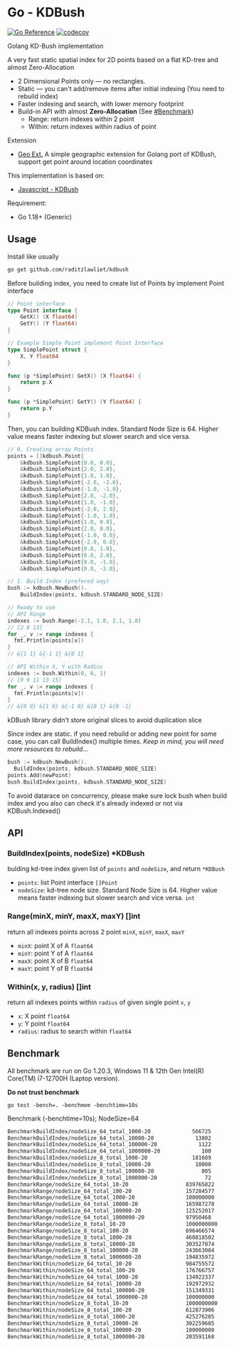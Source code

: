 # Go - KDBush

[![Go Reference](https://pkg.go.dev/badge/github.com/raditzlawliet/kdbush.svg)](https://pkg.go.dev/github.com/raditzlawliet/kdbush)
[![codecov](https://codecov.io/gh/raditzlawliet/kdbush/graph/badge.svg?token=0H3J4MQK59)](https://codecov.io/gh/raditzlawliet/kdbush)

Golang KD-Bush implementation

A very fast static spatial index for 2D points based on a flat KD-tree and almost Zero-Allocation

- 2 Dimensional Points only — no rectangles.
- Static — you can't add/remove items after initial indexing (You need to rebuild index)
- Faster indexing and search, with lower memory footprint
- Build-in API with almost **Zero-Allocation** (See [#Benchmark](#benchmark))
  - Range: return indexes within 2 point
  - Within: return indexes within radius of point

Extension

- [Geo Ext.](geo) A simple geographic extension for Golang port of KDBush, support get point around location coordinates

This implementation is based on:

- [Javascript - KDBush](https://github.com/mourner/kdbush)

Requirement:

- Go 1.18+ (Generic)

## Usage

Install like usually

```sh
go get github.com/raditzlawliet/kdbush
```

Before building index, you need to create list of Points by implement Point interface

```go
// Point interface
type Point interface {
	GetX() (X float64)
	GetY() (Y float64)
}

// Example Simple Point implement Point Interface
type SimplePoint struct {
	X, Y float64
}

func (p *SimplePoint) GetX() (X float64) {
	return p.X
}

func (p *SimplePoint) GetY() (Y float64) {
	return p.Y
}
```

Then, you can building KDBush index.
Standard Node Size is 64. Higher value means faster indexing but slower search and vice versa.

```go
// 0. Creating array Points
points = []kdbush.Point{
    &kdbush.SimplePoint{0.0, 0.0},
    &kdbush.SimplePoint{2.0, 2.0},
    &kdbush.SimplePoint{1.0, 1.0},
    &kdbush.SimplePoint{-2.0, -2.0},
    &kdbush.SimplePoint{-1.0, -1.0},
    &kdbush.SimplePoint{2.0, -2.0},
    &kdbush.SimplePoint{1.0, -1.0},
    &kdbush.SimplePoint{-2.0, 2.0},
    &kdbush.SimplePoint{-1.0, 1.0},
    &kdbush.SimplePoint{1.0, 0.0},
    &kdbush.SimplePoint{2.0, 0.0},
    &kdbush.SimplePoint{-1.0, 0.0},
    &kdbush.SimplePoint{-2.0, 0.0},
    &kdbush.SimplePoint{0.0, 1.0},
    &kdbush.SimplePoint{0.0, 2.0},
    &kdbush.SimplePoint{0.0, -1.0},
    &kdbush.SimplePoint{0.0, -2.0},

// 1. Build Index (prefered way)
bush := kdbush.NewBush().
    BuildIndex(points, kdbush.STANDARD_NODE_SIZE)

// Ready to use
// API Range
indexes := bush.Range(-2.1, 1.0, 2.1, 1.0)
// [2 8 13]
for _, v := range indexes {
  fmt.Println(points[v])
}
// &{1 1} &{-1 1} &{0 1}

// API Within X, Y with Radius
indexes := bush.Within(0, 0, 1)
// [0 9 11 13 15]
for _, v := range indexes {
  fmt.Println(points[v])
}
// &{0 0} &{1 0} &{-1 0} &{0 1} &{0 -1}

```

kDBush library didn't store original slices to avoid duplication slice

Since index are static. if you need rebuild or adding new point for some case, you can call BuildIndex() multiple times.
_Keep in mind, you will need more resources to rebuild..._

```go
bush := kdbush.NewBush().
  BuildIndex(points, kdbush.STANDARD_NODE_SIZE)
points.Add(newPoint)
bush.BuildIndex(points, kdbush.STANDARD_NODE_SIZE)
```

To avoid datarace on concurrency, please make sure lock bush when build index and you also can check it's already indexed or not via KDBush.Indexed()

## API

### BuildIndex(points, nodeSize) \*KDBush

bulding kd-tree index given list of `points` and `nodeSize`, and return `*KDBush`

- `points`: list Point interface `[]Point`
- `nodeSize`: kd-tree node size. Standard Node Size is 64. Higher value means faster indexing but slower search and vice versa. `int`

### Range(minX, minY, maxX, maxY) []int

return all indexes points across 2 point `minX`, `minY`, `maxX`, `maxY`

- `minX`: point X of A `float64`
- `minY`: point Y of A `float64`
- `maxX`: point X of B `float64`
- `maxY`: point Y of B `float64`

### Within(x, y, radius) []int

return all indexes points within `radius` of given single point `x`, `y`

- `x`: X point `float64`
- `y`: Y point `float64`
- `radius`: radius to search within `float64`

## Benchmark

All benchmark are run on Go 1.20.3, Windows 11 & 12th Gen Intel(R) Core(TM) i7-12700H (Laptop version).

**Do not trust benchmark**

`go test -bench=. -benchmem -benchtime=10s`

Benchmark (-benchtime=10s); NodeSize=64

```sh
BenchmarkBuildIndex/nodeSize_64_total_1000-20             566725             20356 ns/op           24576 B/op          2 allocs/op
BenchmarkBuildIndex/nodeSize_64_total_10000-20             13802            876863 ns/op          245760 B/op          2 allocs/op
BenchmarkBuildIndex/nodeSize_64_total_100000-20             1122          10741001 ns/op         2408451 B/op          2 allocs/op
BenchmarkBuildIndex/nodeSize_64_total_1000000-20             100         122507051 ns/op        24010786 B/op          2 allocs/op
BenchmarkBuildIndex/nodeSize_8_total_1000-20              181689             66618 ns/op           24576 B/op          2 allocs/op
BenchmarkBuildIndex/nodeSize_8_total_10000-20              10000           1151113 ns/op          245760 B/op          2 allocs/op
BenchmarkBuildIndex/nodeSize_8_total_100000-20               805          14646166 ns/op         2408448 B/op          2 allocs/op
BenchmarkBuildIndex/nodeSize_8_total_1000000-20               72         161955225 ns/op        24010752 B/op          2 allocs/op
BenchmarkRange/nodeSize_64_total_10-20                  839765822               14.11 ns/op            0 B/op          0 allocs/op
BenchmarkRange/nodeSize_64_total_100-20                 157284577               76.62 ns/op            0 B/op          0 allocs/op
BenchmarkRange/nodeSize_64_total_1000-20                100000000              100.4 ns/op             0 B/op          0 allocs/op
BenchmarkRange/nodeSize_64_total_10000-20               165987278               72.31 ns/op            0 B/op          0 allocs/op
BenchmarkRange/nodeSize_64_total_100000-20              125252017               97.03 ns/op            0 B/op          0 allocs/op
BenchmarkRange/nodeSize_64_total_1000000-20             97950468               125.1 ns/op             0 B/op          0 allocs/op
BenchmarkRange/nodeSize_8_total_10-20                   1000000000               8.681 ns/op           0 B/op          0 allocs/op
BenchmarkRange/nodeSize_8_total_100-20                  696466574               17.35 ns/op            0 B/op          0 allocs/op
BenchmarkRange/nodeSize_8_total_1000-20                 460818502               26.25 ns/op            0 B/op          0 allocs/op
BenchmarkRange/nodeSize_8_total_10000-20                303527074               39.56 ns/op            0 B/op          0 allocs/op
BenchmarkRange/nodeSize_8_total_100000-20               243663084               48.67 ns/op            0 B/op          0 allocs/op
BenchmarkRange/nodeSize_8_total_1000000-20              194835972               60.02 ns/op            0 B/op          0 allocs/op
BenchmarkWithin/nodeSize_64_total_10-20                 984755572               12.07 ns/op            0 B/op          0 allocs/op
BenchmarkWithin/nodeSize_64_total_100-20                176766757               67.20 ns/op            0 B/op          0 allocs/op
BenchmarkWithin/nodeSize_64_total_1000-20               134922337               89.54 ns/op            0 B/op          0 allocs/op
BenchmarkWithin/nodeSize_64_total_10000-20              192972932               62.07 ns/op            0 B/op          0 allocs/op
BenchmarkWithin/nodeSize_64_total_100000-20             151349331               79.71 ns/op            0 B/op          0 allocs/op
BenchmarkWithin/nodeSize_64_total_1000000-20            100000000              101.4 ns/op             0 B/op          0 allocs/op
BenchmarkWithin/nodeSize_8_total_10-20                  1000000000               8.625 ns/op           0 B/op          0 allocs/op
BenchmarkWithin/nodeSize_8_total_100-20                 612873906               19.54 ns/op            0 B/op          0 allocs/op
BenchmarkWithin/nodeSize_8_total_1000-20                425276205               27.61 ns/op            0 B/op          0 allocs/op
BenchmarkWithin/nodeSize_8_total_10000-20               302259685               40.02 ns/op            0 B/op          0 allocs/op
BenchmarkWithin/nodeSize_8_total_100000-20              100000000              136.8 ns/op             0 B/op          0 allocs/op
BenchmarkWithin/nodeSize_8_total_1000000-20             203591168               56.46 ns/op            0 B/op          0 allocs/op
```

